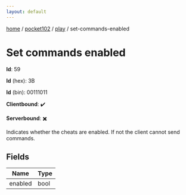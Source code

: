 ```yaml
---
layout: default
---
```


[home](/)  /  [pocket102](/protocol/pocket102)  /  [play](/protocol/pocket102/play)  /  set-commands-enabled

# Set commands enabled

**Id**: 59

**Id** (hex): 3B

**Id** (bin): 00111011

**Clientbound**: ✔️

**Serverbound**: ✖️

Indicates whether the cheats are enabled. If not the client cannot send commands.

## Fields

Name | Type
---|---
enabled | bool
